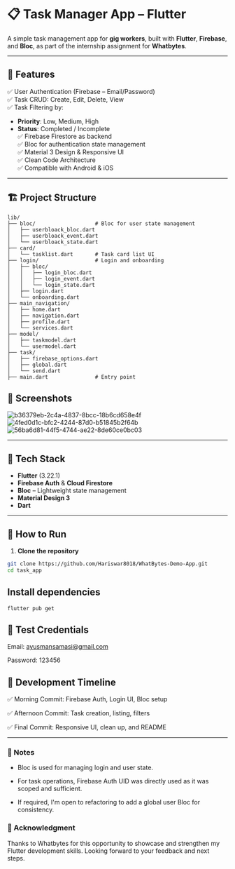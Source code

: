 # 📋 Task Manager App – Flutter

A simple task management app for **gig workers**, built with **Flutter**, **Firebase**, and **Bloc**, as part of the internship assignment for **Whatbytes**.

---

## 🚀 Features

✅ User Authentication (Firebase – Email/Password)  
✅ Task CRUD: Create, Edit, Delete, View  
✅ Task Filtering by:
- **Priority**: Low, Medium, High
- **Status**: Completed / Incomplete  
✅ Firebase Firestore as backend  
✅ Bloc for authentication state management  
✅ Material 3 Design & Responsive UI  
✅ Clean Code Architecture  
✅ Compatible with Android & iOS

---

## 🏗️ Project Structure

```
lib/
├── bloc/                   # Bloc for user state management
│   ├── userbloack_bloc.dart
│   ├── userbloack_event.dart
│   └── userbloack_state.dart
├── card/
│   └── tasklist.dart       # Task card list UI
├── login/                  # Login and onboarding
│   ├── bloc/
│   │   ├── login_bloc.dart
│   │   ├── login_event.dart
│   │   └── login_state.dart
│   ├── login.dart
│   └── onboarding.dart
├── main_navigation/
│   ├── home.dart
│   ├── navigation.dart
│   ├── profile.dart
│   └── services.dart
├── model/
│   ├── taskmodel.dart
│   └── usermodel.dart
├── task/
│   ├── firebase_options.dart
│   ├── global.dart
│   └── send.dart
├── main.dart               # Entry point
```

## 📱 Screenshots

![b36379eb-2c4a-4837-8bcc-18b6cd658e4f](https://github.com/user-attachments/assets/54e48f9a-6011-4e10-bbe6-c07e06f910cb)
![4fed0d1c-bfc2-4244-87d0-b51845b2f64b](https://github.com/user-attachments/assets/08eb8996-15c8-46bf-80e4-12f28b713b8f)
![56ba6d81-44f5-4744-ae22-8de60ce0bc03](https://github.com/user-attachments/assets/fefbb835-aaec-4200-8de2-9397181e64d9)


---

## 🔧 Tech Stack

- **Flutter** (3.22.1)
- **Firebase Auth** & **Cloud Firestore**
- **Bloc** – Lightweight state management
- **Material Design 3**
- **Dart**

---

## 🧪 How to Run

1. **Clone the repository**

```bash
git clone https://github.com/Hariswar8018/WhatBytes-Demo-App.git
cd task_app
```
## Install dependencies

```
flutter pub get
```

## 🔑 Test Credentials
Email: ayusmansamasi@gmail.com

Password: 123456


## 📅 Development Timeline
✅ Morning Commit: Firebase Auth, Login UI, Bloc setup

✅ Afternoon Commit: Task creation, listing, filters

✅ Final Commit: Responsive UI, clean up, and README

---

### 📌 Notes
* Bloc is used for managing login and user state.

* For task operations, Firebase Auth UID was directly used as it was scoped and sufficient.

* If required, I'm open to refactoring to add a global user Bloc for consistency.

### 🙏 Acknowledgment
Thanks to Whatbytes for this opportunity to showcase and strengthen my Flutter development skills.
Looking forward to your feedback and next steps.
